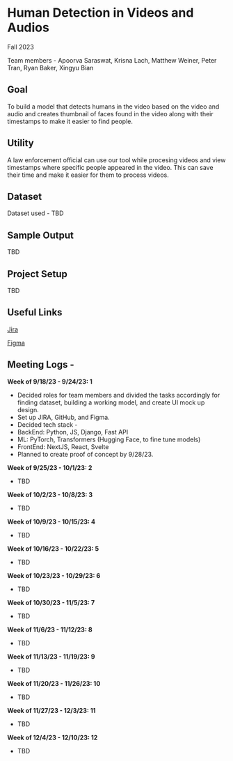 # Human Detection in Videos and Audios

Fall 2023

Team members - Apoorva Saraswat, Krisna Lach, Matthew Weiner, Peter Tran, Ryan Baker, Xingyu Bian

## Goal

To build a model that detects humans in the video based on the video and audio and creates thumbnail of faces found in the video along with their timestamps to make it easier to find people.

## Utility

A law enforcement official can use our tool while procesing videos and view timestamps where specific people appeared in the video. This can save their time and make it easier for them to process videos.

## Dataset

Dataset used - TBD

## Sample Output

TBD

## Project Setup

TBD

## Useful Links
[Jira](https://rwbaker.atlassian.net/jira/software/projects/OM596/boards/2)

[Figma](https://www.figma.com/files/team/1287890789852400861)

## Meeting Logs -

**Week of 9/18/23 - 9/24/23: 1**

- Decided roles for team members and divided the tasks accordingly for finding dataset, building a working model, and create UI mock up design.
- Set up JIRA, GitHub, and Figma.
- Decided tech stack -
- BackEnd: Python, JS, Django, Fast API
- ML: PyTorch, Transformers (Hugging Face, to fine tune models)
- FrontEnd: NextJS, React, Svelte
- Planned to create proof of concept by 9/28/23.

**Week of 9/25/23 - 10/1/23: 2**
- TBD

**Week of 10/2/23 - 10/8/23: 3**
- TBD

**Week of 10/9/23 - 10/15/23: 4**
- TBD

**Week of 10/16/23 - 10/22/23: 5**
- TBD

**Week of 10/23/23 - 10/29/23: 6**
- TBD

**Week of 10/30/23 - 11/5/23: 7**
- TBD

**Week of 11/6/23 - 11/12/23: 8**
- TBD

**Week of 11/13/23 - 11/19/23: 9**
- TBD

**Week of 11/20/23 - 11/26/23: 10**
- TBD

**Week of 11/27/23 - 12/3/23: 11**
- TBD

**Week of 12/4/23 - 12/10/23: 12**
- TBD
